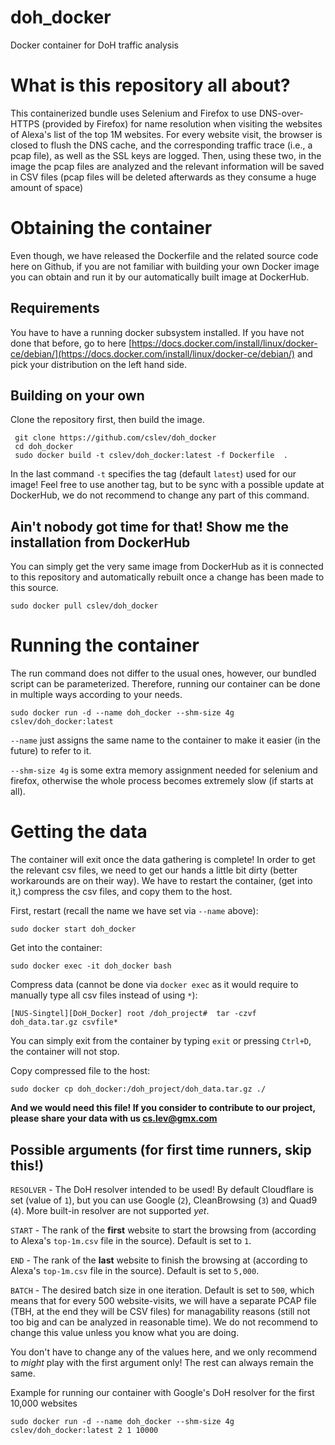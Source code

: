 # doh_docker
Docker container for DoH traffic analysis

# What is this repository all about?
This containerized bundle uses Selenium and Firefox to use DNS-over-HTTPS (provided by Firefox) for name resolution when visiting the websites of Alexa's list of the top 1M websites. For every website visit, the browser is closed to flush the DNS cache, and the corresponding traffic trace (i.e., a pcap file), as well as the SSL keys are logged. Then, using these two, in the image the pcap files are analyzed and the relevant information will be saved in CSV files (pcap files will be deleted afterwards as they consume a huge amount of space)


# Obtaining the container
Even though, we have released the Dockerfile and the related source code here on Github, if you are not familiar with building your own Docker image you can obtain and run it by our automatically built image at DockerHub.

## Requirements
You have to have a running docker subsystem installed. If you have not done that before, go to here [https://docs.docker.com/install/linux/docker-ce/debian/](https://docs.docker.com/install/linux/docker-ce/debian/) and pick your distribution on the left hand side.

## Building on your own
Clone the repository first, then build the image.
```
 git clone https://github.com/cslev/doh_docker
 cd doh_docker
 sudo docker build -t cslev/doh_docker:latest -f Dockerfile  .
```
In the last command `-t` specifies the tag (default `latest`) used for our image! Feel free to use another tag, but to be sync with a possible update at DockerHub, we do not recommend to change any part of this command.

## Ain't nobody got time for that! Show me the installation from DockerHub
You can simply get the very same image from DockerHub as it is connected to this repository and automatically rebuilt once a change has been made to this source.
```
sudo docker pull cslev/doh_docker
```

# Running the container
The run command does not differ to the usual ones, however, our bundled script can be parameterized. Therefore, running our container can be done in multiple ways according to your needs.
```
sudo docker run -d --name doh_docker --shm-size 4g cslev/doh_docker:latest
```

`--name` just assigns the same name to the container to make it easier (in the future) to refer to it.

`--shm-size 4g` is some extra memory assignment needed for selenium and firefox, otherwise the whole process becomes extremely slow (if starts at all).


# Getting the data
The container will exit once the data gathering is complete! In order to get the relevant csv files, we need to get our hands a little bit dirty (better workarounds are on their way). 
We have to restart the container, (get into it,) compress the csv files, and copy them to the host.

First, restart (recall the name we have set via `--name` above):
```
sudo docker start doh_docker
```
Get into the container:
```
sudo docker exec -it doh_docker bash
```

Compress data (cannot be done via `docker exec` as it would require to manually type all csv files instead of using `*`):
```
[NUS-Singtel][DoH_Docker] root /doh_project#  tar -czvf doh_data.tar.gz csvfile* 
```
You can simply exit from the container by typing `exit` or pressing `Ctrl+D`, the container will not stop.

Copy compressed file to the host:
```
sudo docker cp doh_docker:/doh_project/doh_data.tar.gz ./
```

**And we would need this file! If you consider to contribute to our project, please share your data with us <cs.lev@gmx.com>**



## Possible arguments (for first time runners, skip this!)
`RESOLVER` - The DoH resolver intended to be used! By default Cloudflare is set (value of `1`), but you can use Google (`2`), CleanBrowsing (`3`) and Quad9 (`4`). More built-in resolver are not supported *yet*.

`START` - The rank of the **first** website to start the browsing from (according to Alexa's `top-1m.csv` file in the source). Default is set to `1`.

`END` - The rank of the **last** website to finish the browsing at (according to Alexa's `top-1m.csv` file in the source). Default is set to `5,000`.

`BATCH` - The desired batch size in one iteration. Default is set to `500`, which means that for every 500 website-visits, we will have a separate PCAP file (TBH, at the end they will be CSV files) for managability reasons (still not too big and can be analyzed in reasonable time). We do not recommend to change this value unless you know what you are doing.

You don't have to change any of the values here, and we only recommend to *might* play with the first argument only! The rest can always remain the same.

Example for running our container with Google's DoH resolver for the first 10,000 websites
```
sudo docker run -d --name doh_docker --shm-size 4g cslev/doh_docker:latest 2 1 10000
```

